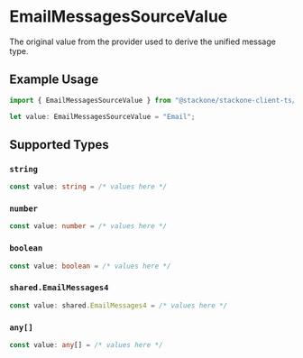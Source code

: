 # EmailMessagesSourceValue

The original value from the provider used to derive the unified message type.

## Example Usage

```typescript
import { EmailMessagesSourceValue } from "@stackone/stackone-client-ts/sdk/models/shared";

let value: EmailMessagesSourceValue = "Email";
```

## Supported Types

### `string`

```typescript
const value: string = /* values here */
```

### `number`

```typescript
const value: number = /* values here */
```

### `boolean`

```typescript
const value: boolean = /* values here */
```

### `shared.EmailMessages4`

```typescript
const value: shared.EmailMessages4 = /* values here */
```

### `any[]`

```typescript
const value: any[] = /* values here */
```

